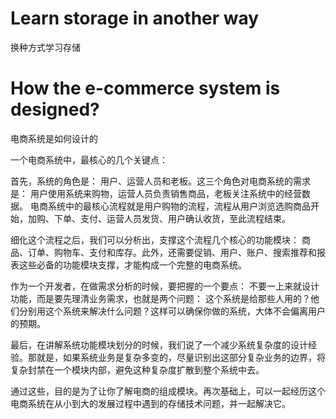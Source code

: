 #  Learn storage in another way

换种方式学习存储


#  How the e-commerce system is designed?

电商系统是如何设计的

一个电商系统中，最核心的几个关键点：

首先，系统的角色是： 用户、运营人员和老板。这三个角色对电商系统的需求是： 用户使用系统来购物，运营人员负责销售商品，老板关注系统中的经营数据。
电商系统中的最核心流程就是用户购物的流程，流程从用户浏览选购商品开始，加购、下单、支付、运营人员发货、用户确认收货，至此流程结束。

细化这个流程之后，我们可以分析出，支撑这个流程几个核心的功能模块： 商品、订单、购物车、支付和库存。此外，还需要促销、用户、账户、搜索推荐和报表这些必备的功能模块支撑，才能构成一个完整的电商系统。

作为一个开发者，在做需求分析的时候，要把握的一个要点： 不要一上来就设计功能，而是要先理清业务需求，也就是两个问题： 
这个系统是给那些人用的？他们分别用这个系统来解决什么问题？这样可以确保你做的系统，大体不会偏离用户的预期。

最后，在讲解系统功能模块划分的时候，我们说了一个减少系统复杂度的设计经验。那就是，如果系统业务是复杂多变的，尽量识别出这部分复杂业务的边界，将复杂封禁在一个模块内部，避免这种复杂度扩散到整个系统中去。

通过这些，目的是为了让你了解电商的组成模块。再次基础上，可以一起经历这个电商系统在从小到大的发展过程中遇到的存储技术问题，并一起解决它。

